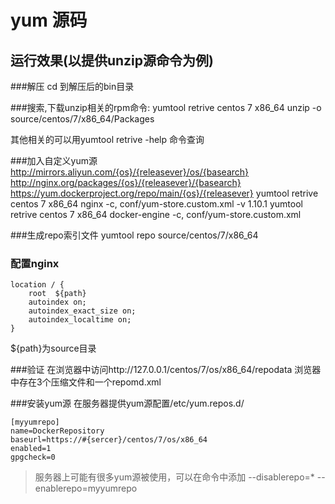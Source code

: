 # yum 源码

## 运行效果(以提供unzip源命令为例)

###解压
cd 到解压后的bin目录

###搜索,下载unzip相关的rpm命令:
	yumtool retrive centos 7 x86_64 unzip -o source/centos/7/x86_64/Packages
	
其他相关的可以用yumtool retrive -help 命令查询

###加入自定义yum源
	<!-- 阿里云镜像-->
	<store>http://mirrors.aliyun.com/{os}/{releasever}/os/{basearch}</store>
	<!-- nginx镜像 -->
	<store>http://nginx.org/packages/{os}/{releasever}/{basearch}</store> 
	<!-- docker镜像 -->
	<store basearch="x86_64">https://yum.dockerproject.org/repo/main/{os}/{releasever}</store>
	yumtool retrive centos 7 x86_64 nginx -c, conf/yum-store.custom.xml -v 1.10.1
	yumtool retrive centos 7 x86_64 docker-engine -c, conf/yum-store.custom.xml

###生成repo索引文件
	yumtool repo source/centos/7/x86_64

### 配置nginx
	location / {
		root  ${path}
		autoindex on;
		autoindex_exact_size on;
		autoindex_localtime on;
	}
${path}为source目录


###验证
在浏览器中访问http://127.0.0.1/centos/7/os/x86_64/repodata
浏览器中存在3个压缩文件和一个repomd.xml


###安装yum源
在服务器提供yum源配置/etc/yum.repos.d/

	[myyumrepo]
	name=DockerRepository
	baseurl=https://#{sercer}/centos/7/os/x86_64
	enabled=1
	gpgcheck=0

> 服务器上可能有很多yum源被使用，可以在命令中添加 --disablerepo=\* --enablerepo=myyumrepo